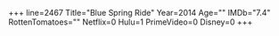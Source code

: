 +++
line=2467
Title="Blue Spring Ride"
Year=2014
Age=""
IMDb="7.4"
RottenTomatoes=""
Netflix=0
Hulu=1
PrimeVideo=0
Disney=0
+++

